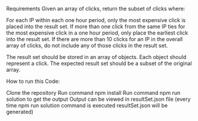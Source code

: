 Requirements
Given an array of clicks, return the subset of clicks where:

For each IP within each one hour period, only the most expensive click is placed into the result set.
If more than one click from the same IP ties for the most expensive click in a one hour period, only place the earliest click into the result set.
If there are more than 10 clicks for an IP in the overall array of clicks, do not include any of those clicks in the result set.

The result set should be stored in an array of objects. Each object should represent a click. The
expected result set should be a subset of the original array.

How to run this Code:

Clone the repository
Run command npm install
Run command npm run solution to get the output
Output can be viewed in resultSet.json file (every time npm run solution command is executed resultSet.json will be generated)
